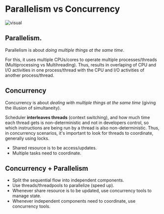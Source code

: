 # Parallelism vs Concurrency

![visual](https://techdifferences.com/wp-content/uploads/2017/12/Untitled.jpg)

## Parallelism.

Parallelism is about _doing multiple things at the same time_.

For this, it uses multiple CPUs/cores to operate multiple processes/threads (Multiprocessing vs Multihreading). Thus, results in overlaping of CPU and I/O activities in one process/thread with the CPU and I/O activities of another process/thread.

## Concurrency

Concurrency is about _dealing with multiple things at the same time_ (giving the illusion of simultaneity).

Scheduler __interleaves threads__ (context switching), and how much time each thread gets is non-deterministic and not in developers control, so which instructions are being run by a thread is also non-deterministic. Thus, in concurrency scenarios, it's important to look for threads to coordinate, generally using locks.

* Shared resource is to be access/updates.
* Multiple tasks need to coordinate.

## Concurrency + Parallelism

* Split the sequential flow into independent components.
* Use threads/threadpools to parallelize (speed up).
* Whenever share resource is to be updated, use concurrency tools to manage state.
* Whenever independent components need to coordinate, use concurrency tools.
